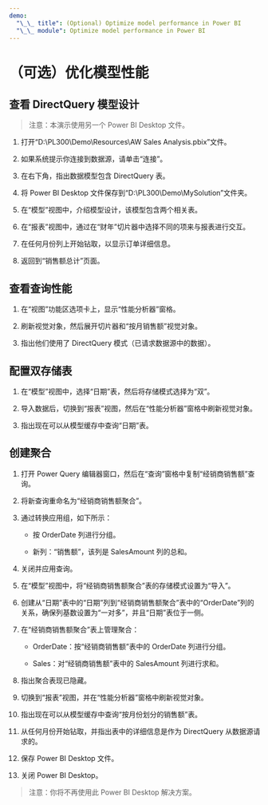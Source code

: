 ```yaml
---
demo:
  "\_\_ title": (Optional) Optimize model performance in Power BI
  "\_\_ module": Optimize model performance in Power BI
---
```


# （可选）优化模型性能

## 查看 DirectQuery 模型设计

> 注意：本演示使用另一个 Power BI Desktop 文件。

1. 打开“D:\PL300\Demo\Resources\AW Sales Analysis.pbix”文件。

1. 如果系统提示你连接到数据源，请单击“连接”。

1. 在右下角，指出数据模型包含 DirectQuery 表。

1. 将 Power BI Desktop 文件保存到“D:\PL300\Demo\MySolution”文件夹。

1. 在“模型”视图中，介绍模型设计，该模型包含两个相关表。

1. 在“报表”视图中，通过在“财年”切片器中选择不同的项来与报表进行交互。

1. 在任何月份列上开始钻取，以显示订单详细信息。

1. 返回到“销售额总计”页面。

## 查看查询性能

1. 在“视图”功能区选项卡上，显示“性能分析器”窗格。

1. 刷新视觉对象，然后展开切片器和“按月销售额”视觉对象。

1. 指出他们使用了 DirectQuery 模式（已请求数据源中的数据）。

## 配置双存储表

1. 在“模型”视图中，选择“日期”表，然后将存储模式选择为“双”。

1. 导入数据后，切换到“报表”视图，然后在“性能分析器”窗格中刷新视觉对象。

1. 指出现在可以从模型缓存中查询“日期”表。

## 创建聚合

1. 打开 Power Query 编辑器窗口，然后在“查询”窗格中复制“经销商销售额”查询。

1. 将新查询重命名为“经销商销售额聚合”。

1. 通过转换应用组，如下所示：

    - 按 OrderDate 列进行分组。

    - 新列：“销售额”，该列是 SalesAmount 列的总和。

1. 关闭并应用查询。

1. 在“模型”视图中，将“经销商销售额聚合”表的存储模式设置为“导入”。

1. 创建从“日期”表中的“日期”列到“经销商销售额聚合”表中的“OrderDate”列的关系，确保列基数设置为“一对多”，并且“日期”表位于一侧。

1. 在“经销商销售额聚合”表上管理聚合：

    - OrderDate：按“经销商销售额”表中的 OrderDate 列进行分组。

    - Sales：对“经销商销售额”表中的 SalesAmount 列进行求和。

1. 指出聚合表现已隐藏。

1. 切换到“报表”视图，并在“性能分析器”窗格中刷新视觉对象。

1. 指出现在可以从模型缓存中查询“按月份划分的销售额”表。

1. 从任何月份开始钻取，并指出表中的详细信息是作为 DirectQuery 从数据源请求的。

1. 保存 Power BI Desktop 文件。

1. 关闭 Power BI Desktop。

> 注意：你将不再使用此 Power BI Desktop 解决方案。
